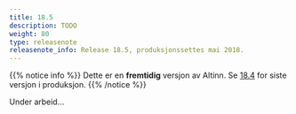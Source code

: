 ```yaml
---
title: 18.5
description: TODO
weight: 80
type: releasenote
releasenote_info: Release 18.5, produksjonssettes mai 2018.
---
```


{{% notice info %}}
Dette er en **fremtidig** versjon av Altinn. Se [18.4](../18-4) for siste versjon i produksjon.
{{% /notice %}}

Under arbeid...
